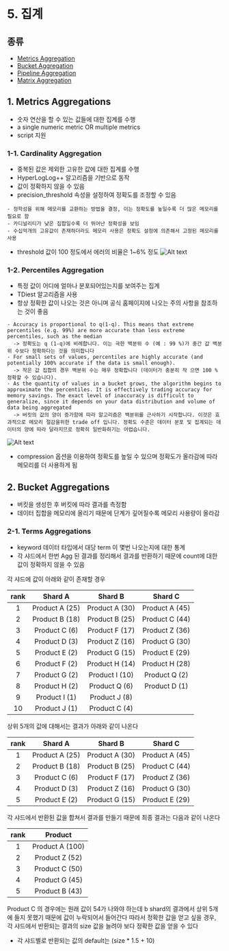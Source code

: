 # 5. 집계
## 종류
- [Metrics Aggregation](https://www.elastic.co/guide/en/elasticsearch/reference/current/search-aggregations-metrics.html)
- [Bucket Aggregation](https://www.elastic.co/guide/en/elasticsearch/reference/current/search-aggregations-bucket.html)
- [Pipeline Aggregation](https://www.elastic.co/guide/en/elasticsearch/reference/current/search-aggregations-pipeline.html)
- [Matrix Aggregation](https://www.elastic.co/guide/en/elasticsearch/reference/current/search-aggregations-matrix.html)

## 1. Metrics Aggregations
- 숫자 연산을 할 수 있는 값들에 대한 집계를 수행
- a single numeric metric OR multiple metrics
- script 지원
### 1-1. Cardinality Aggregation
- 중복된 값은 제외한 고유한 값에 대한 집계를 수행
- HyperLogLog++ 알고리즘을 기반으로 동작
- 값이 정확하지 않을 수 있음
- precision_threshold 속성을 설정하여 정확도를 조정할 수 있음
```
- 정학성을 위해 메모리를 교환하는 방법을 결정, 이는 정확도를 높일수록 더 많은 메모리를 필요로 함
- 카디널리티가 낮은 집합일수록 더 뛰어난 정확성을 보임
- 수십억개의 고유값이 존재하더라도 메모리 사용은 정확도 설정에 의존해서 고정된 메모리를 사용
```
- threshold 값이 100 정도에서 에러의 비율은 1~6% 정도
![Alt text](https://www.elastic.co/guide/en/elasticsearch/reference/current/images/cardinality_error.png)

### 1-2. Percentiles Aggregation
- 특정 값이 어디에 얼마나 분포되어있는지를 보여주는 집계
- TDiest 알고리즘을 사용
- 항상 정확한 값이 나오는 것은 아니며 공식 홈페이지에 나오는 주의 사항을 참조하는 것이 좋음
```
- Accuracy is proportional to q(1-q). This means that extreme percentiles (e.g. 99%) are more accurate than less extreme percentiles, such as the median
  -> 정확도는 q (1-q)에 비례합니다. 이는 극한 백분위 수 (예 : 99 %)가 중간 값 백분위 수보다 정확하다는 것을 의미합니다
- For small sets of values, percentiles are highly accurate (and potentially 100% accurate if the data is small enough).
  -> 작은 값 집합의 경우 백분위 수는 매우 정확합니다 (데이터가 충분히 작 으면 100 % 정확할 수 있습니다).
- As the quantity of values in a bucket grows, the algorithm begins to approximate the percentiles. It is effectively trading accuracy for memory savings. The exact level of inaccuracy is difficult to generalize, since it depends on your data distribution and volume of data being aggregated
  -> 버킷의 값의 양이 증가함에 따라 알고리즘은 백분위를 근사하기 시작합니다. 이것은 효과적으로 메모리 절감을위한 trade off 입니다. 정확도 수준은 데이터 분포 및 집계되는 데이터의 양에 따라 달라지므로 정확히 일반화하기는 어렵습니다.
```
 ![Alt text](https://www.elastic.co/guide/en/elasticsearch/reference/current/images/percentiles_error.png)
 - compression 옵션을 이용하여 정확도를 높일 수 있으며 정확도가 올라감에 따라 메모리를 더 사용하게 됨
 
 ## 2. Bucket Aggregations
 - 버킷을 생성한 후 버킷에 따라 결과를 측정함
 - 데이터 집합을 메모리에 올리기 때문에 단계가 깊어질수록 메모리 사용량이 올라감
 ### 2-1. Terms Aggregations
 - keyword 데이터 타입에서 대당 term 이 몇번 나오는지에 대한 통계
 - 각 샤드에서 한번 Agg 된 결과를 정리해서 결과를 반환하기 때문에 count에 대한 값이 정확하지 않을 수 있음
 
 각 샤드에 값이 아래와 같이 존재할 경우

| rank | Shard A | Shard B | Shard C |
| :---: | :---: | :---: | :---: |
| 1 | Product A (25) | Product A (30) | Product A (45) |
| 2 | Product B (18) | Product B (25) | Product C (44) |
| 3 | Product C (6) | Product F (17) | Product Z (36) |
| 4 | Product D (3) | Product Z (16) | Product G (30) |
| 5 | Product E (2) | Product G (15) | Product E (29) |
| 6 | Product F (2) | Product H (14) | Product H (28) |
| 7 | Product G (2) | Product I (10) | Product Q (2) |
| 8 | Product H (2) | Product Q (6) | Product D (1) |
| 9 | Product I (1) | Product J (8) |   |
| 10 | Product J (1) | Product C (4) |   |

상위 5개의 값에 대해서는 결과가 아래와 같이 나온다

| rank | Shard A | Shard B | Shard C |
| :---: | :---: | :---: | :---: |
| 1 | Product A (25) | Product A (30) | Product A (45) |
| 2 | Product B (18) | Product B (25) | Product C (44) |
| 3 | Product C (6) | Product F (17) | Product Z (36) |
| 4 | Product D (3) | Product Z (16) | Product G (30) |
| 5 | Product E (2) | Product G (15) | Product E (29) |

각 샤드에서 반환된 값을 합쳐서 결과를 만들기 때문에 최종 결과는 다음과 같이 나온다

| rank | Product |
| :---: | :---: |
| 1 | Product A (100) |
| 2 | Product Z (52) | 
| 3 | Product C (50) | 
| 4 | Product G (45) | 
| 5 | Product B (43) |

Product C 의 경우에는 원래 값이 54가 나와야 하는데 b shard의 결과에서 상위 5개에 들지 못했기 때문에 값이 누락되어서 들어간다
따라서 정확한 값을 얻고 싶을 경우, 각 샤드에서 반환되는 결과의 size 값을 늘려야 보다 정확한 값을 얻을 수 있다   

- 각 샤드별로 반환되는 값의 default는 (size * 1.5 + 10)
